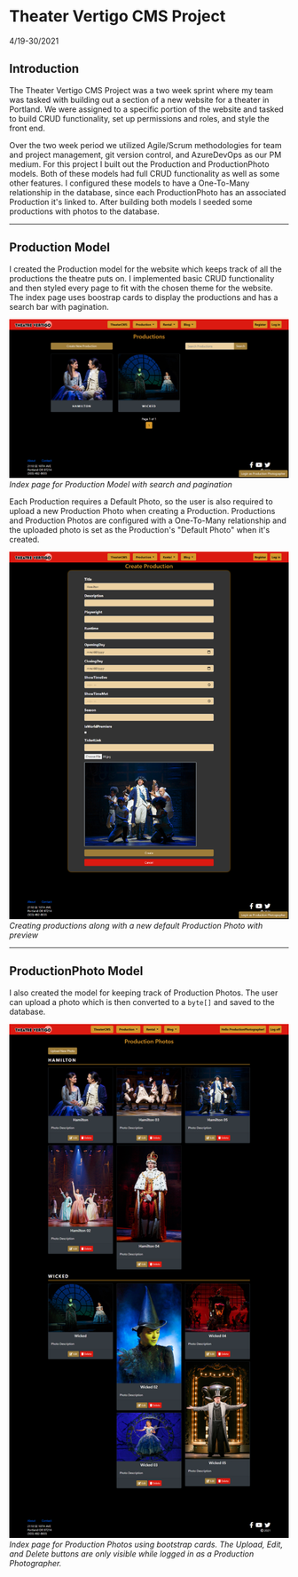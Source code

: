 # Theater Vertigo CMS Project
4/19-30/2021
## Introduction
The Theater Vertigo CMS Project was a two week sprint where my team was tasked with building out a section of a new website for a theater in Portland. We were assigned to a specific portion of the website and tasked to build CRUD functionality, set up permissions and roles, and style the front end. 

Over the two week period we utilized Agile/Scrum methodologies for team and project management, git version control, and AzureDevOps as our PM medium. 
For this project I built out the Production and ProductionPhoto models. Both of these models had full CRUD functionality as well as some other features. I configured these models to have a One-To-Many relationship in the database, since each ProductionPhoto has an associated Production it's linked to. After building both models I seeded some productions with photos to the database.

---
## Production Model
I created the Production model for the website which keeps track of all the productions the theatre puts on.  I implemented basic CRUD functionality and then styled every page to fit with the chosen theme for the website.  The index page uses boostrap cards to display the productions and has a search bar with pagination.

![Production Index](production-index.png)
*Index page for Production Model with search and pagination*

Each Production requires a Default Photo, so the user is also required to upload a new Production Photo when creating a Production.  Productions and Production Photos are configured with a One-To-Many relationship and the uploaded photo is set as the Production's "Default Photo" when it's created.

![Production Create](production-create.png)
*Creating productions along with a new default Production Photo with preview*

---
## ProductionPhoto Model
I also created the model for keeping track of Production Photos.  The user can upload a photo which is then converted to a `byte[]` and saved to the database.

![Production Photo Index](photos-index.png)
*Index page for Production Photos using bootstrap cards. The Upload, Edit, and Delete buttons are only visible while logged in as a Production Photographer.*


